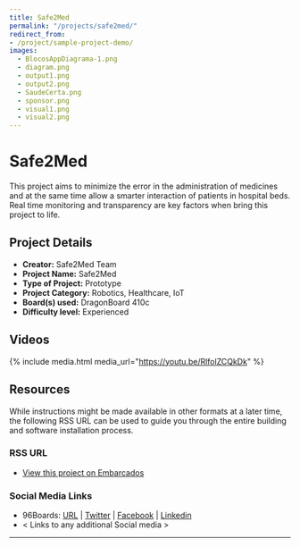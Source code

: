 ```yaml
---
title: Safe2Med
permalink: "/projects/safe2med/"
redirect_from:
- /project/sample-project-demo/
images:
  - BlocosAppDiagrama-1.png
  - diagram.png
  - output1.png
  - output2.png
  - SaudeCerta.png
  - sponsor.png
  - visual1.png
  - visual2.png
---
```


# Safe2Med

This project aims to minimize the error in the administration of medicines and at the same time allow a smarter interaction of patients in hospital beds. Real time monitoring and transparency are key factors when bring this project to life.

## Project Details

- **Creator:** Safe2Med Team
- **Project Name:** Safe2Med
- **Type of Project:** Prototype
- **Project Category:** Robotics, Healthcare, IoT
- **Board(s) used:** DragonBoard 410c
- **Difficulty level:** Experienced

## Videos

{% include media.html media_url="https://youtu.be/RlfolZCQkDk" %}

## Resources

While instructions might be made available in other formats at a later time, the following RSS URL can be used to guide you through the entire building and software installation process.

### RSS URL

- [View this project on Embarcados](https://contest.embarcados.com.br/projetos/saude-certa/)

### Social Media Links

- 96Boards: [URL](https://www.96boards.org/) | [Twitter](https://twitter.com/96boards) | [Facebook](https://www.facebook.com/96Boards) | [Linkedin](https://www.linkedin.com/company/{{site.linkedin_username}}/)
- < Links to any additional Social media >

***
